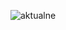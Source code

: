 ![aktualne](https://github.com/mburakowski/HID-app/assets/73072665/92255862-2ccb-4c39-99fb-513a6f4dcb76)
